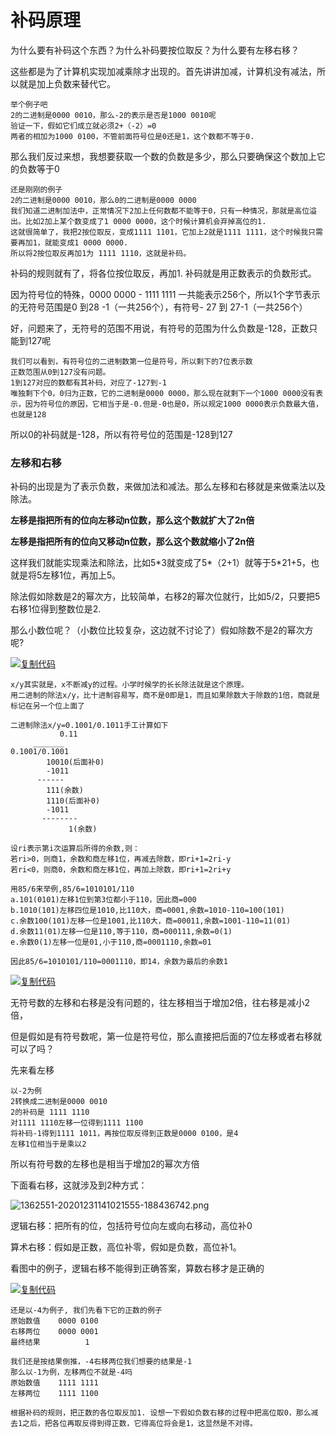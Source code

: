 # 补码原理



为什么要有补码这个东西？为什么补码要按位取反？为什么要有左移右移？

这些都是为了计算机实现加减乘除才出现的。首先讲讲加减，计算机没有减法，所以就是加上负数来替代它。

```
举个例子吧
2的二进制是0000 0010，那么-2的表示是否是1000 0010呢
验证一下，假如它们成立就必须2+（-2）=0
两者的相加为1000 0100，不管前面符号位是0还是1，这个数都不等于0.
```

那么我们反过来想，我想要获取一个数的负数是多少，那么只要确保这个数加上它的负数等于0

```
还是刚刚的例子
2的二进制是0000 0010，那么0的二进制是0000 0000
我们知道二进制加法中，正常情况下2加上任何数都不能等于0，只有一种情况，那就是高位溢出。比如2加上某个数变成了1 0000 0000，这个时候计算机会弃掉高位的1.
这就很简单了，我把2按位取反，变成1111 1101，它加上2就是1111 1111，这个时候我只需要再加1，就能变成1 0000 0000.
所以将2按位取反再加1为 1111 1110，这就是补码。
```

补码的规则就有了，将各位按位取反，再加1. 补码就是用正数表示的负数形式。

因为符号位的特殊，0000 0000 - 1111 1111 一共能表示256个，所以1个字节表示的无符号范围是0 到28 -1（一共256个），有符号- 27 到 27-1（一共256个）

好，问题来了，无符号的范围不用说，有符号的范围为什么负数是-128，正数只能到127呢

```
我们可以看到，有符号位的二进制数第一位是符号，所以剩下的7位表示数
正数范围从0到127没有问题。
1到127对应的数都有其补码，对应了-127到-1
唯独剩下个0，0归为正数，它的二进制是0000 0000，那么现在就剩下一个1000 0000没有表示，因为符号位的原因，它相当于是-0.但是-0也是0，所以规定1000 0000表示负数最大值，也就是128
```

所以0的补码就是-128，所以有符号位的范围是-128到127

### 左移和右移

补码的出现是为了表示负数，来做加法和减法。那么左移和右移就是来做乘法以及除法。

**左移是指把所有的位向左移动n位数，那么这个数就扩大了2n倍**

**左移是指把所有的位向又移动n位数，那么这个数就缩小了2n倍**

这样我们就能实现乘法和除法，比如5\*3就变成了5\*（2+1）就等于5\*21+5，也就是将5左移1位，再加上5。

除法假如除数是2的幂次方，比较简单，右移2的幂次位就行，比如5/2，只要把5右移1位得到整数位是2.

那么小数位呢？（小数位比较复杂，这边就不讨论了）假如除数不是2的幂次方呢?

[![复制代码](https://common.cnblogs.com/images/copycode.gif)](javascript:void\(0\);)

```
x/y其实就是，x不断减y的过程。小学时候学的长长除法就是这个原理。
用二进制的除法x/y，比十进制容易写，商不是0即是1，而且如果除数大于除数的1倍，商就是标记在另一个位上面了

二进制除法x/y=0.1001/0.1011手工计算如下
           0.11  
     _______
0.1001/0.1001
        10010(后面补0)
        -1011
      ------
        111(余数)
        1110(后面补0)
        -1011
       --------
             1(余数)
           
设ri表示第i次运算后所得的余数,则：
若ri>0，则商1，余数和商左移1位，再减去除数，即ri+1=2ri-y
若ri<0，则商0，余数和商左移1位，再加上除数，即ri+1=2ri+y

用85/6来举例,85/6=1010101/110
a.101(0101)左移1位到第3位都小于110，因此商=000
b.1010(101)左移四位是1010,比110大，商=0001,余数=1010-110=100(101)
c.余数100(101)左移一位是1001,比110大，商=00011,余数=1001-110=11(01)
d.余数11(01)左移一位是110,等于110，商=000111,余数=0(1)
e.余数0(1)左移一位是01,小于110,商=0001110,余数=01

因此85/6=1010101/110=0001110，即14，余数为最后的余数1     
```

[![复制代码](https://common.cnblogs.com/images/copycode.gif)](javascript:void\(0\);)

&#x20;

无符号数的左移和右移是没有问题的，往左移相当于增加2倍，往右移是减小2倍，

但是假如是有符号数呢，第一位是符号位，那么直接把后面的7位左移或者右移就可以了吗？

先来看左移

```
以-2为例
2转换成二进制是0000 0010
2的补码是 1111 1110
对1111 1110左移一位得到1111 1100
将补码-1得到1111 1011，再按位取反得到正数是0000 0100，是4
左移1位相当于是乘以2
```

所以有符号数的左移也是相当于增加2的幂次方倍

下面看右移，这就涉及到2种方式：



![1362551-20201231141021555-188436742.png](https://s2.loli.net/2022/04/20/UOvQ5VWGFqLdf8p.png)

&#x20;

逻辑右移：把所有的位，包括符号位向左或向右移动，高位补0

算术右移：假如是正数，高位补零，假如是负数，高位补1。

看图中的例子，逻辑右移不能得到正确答案，算数右移才是正确的

[![复制代码](https://common.cnblogs.com/images/copycode.gif)](javascript:void\(0\);)

```
还是以-4为例子, 我们先看下它的正数的例子
原始数值    0000 0100     
右移两位    0000 0001
最终结果          1

我们还是按结果倒推，-4右移两位我们想要的结果是-1
那么以-1为例，左移两位不就是-4吗
原始数值    1111 1111
左移两位    1111 1100

根据补码的规则，把正数的各位取反加1. 设想一下假如负数右移的过程中把高位取0，那么减去1之后，把各位再取反得到得正数，它得高位将会是1，这显然是不对得。
```

